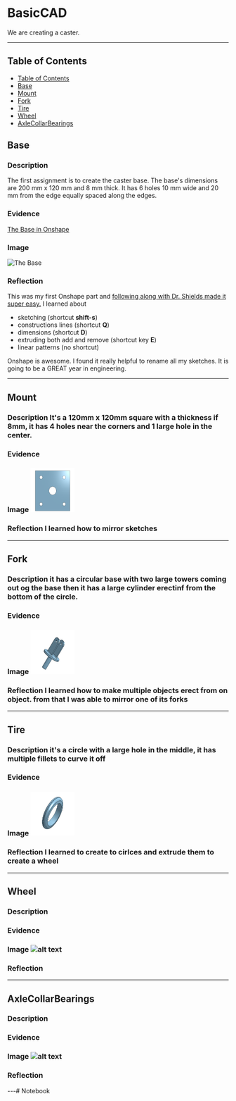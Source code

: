 # BasicCAD

We are creating a caster.

---
## Table of Contents
* [Table of Contents](#Table-of-Contents)
* [Base](#Base)
* [Mount](#Mount)
* [Fork](#Fork)
* [Tire](#Tire)
* [Wheel](#Wheel)
* [AxleCollarBearings](#AxleCollarBearings)

## Base

### Description

The first assignment is to create the caster base.  The base's dimensions are 200 mm x 120 mm and 8 mm thick.  It has 6 holes 10 mm wide and 20 mm from the edge equally spaced along the edges.

### Evidence
[The Base in Onshape](https://cvilleschools.onshape.com/documents/0d70f655203ca304cb3c5b7d/w/f55603f962f6fc74f5548a68/e/41d730c570a8d75fce9f51b6)

### Image

<img src="https://github.com/OneCHSEngr/BasicCAD/blob/master/images/Base.jpg?raw=true" alt="The Base" width="200">

### Reflection

This was my first Onshape part and [following along with Dr. Shields made it super easy.](https://www.youtube.com/watch?v=93BFUD-HAG8&feature=emb_title&scrlybrkr=5670f0b4)  I learned about 
* sketching (shortcut **shift-s**)
* constructions lines (shortcut **Q**)
* dimensions (shortcut **D**)
* extruding both add and remove (shortcut key **E**)
* linear patterns (no shortcut)

Onshape is awesome.  I found it really helpful to rename all my sketches.  It is going to be a GREAT year in engineering.

---


## Mount

### Description It's a 120mm x 120mm square with a thickness if 8mm, it has 4 holes near the corners and 1 large hole in the center.

### Evidence

### Image <img src="images/Screenshot 2020-10-07 at 3.27.18 PM.png" alt="alt text" width="100" height="100">

### Reflection I learned how to mirror sketches 

---


## Fork

### Description it has a circular base with two large towers coming out og the base then it has a large cylinder erectinf from the bottom of the circle.

### Evidence

### Image <img src="images/Screenshot 2020-10-07 at 3.52.40 PM.png" alt="alt text" width="100" height="100">

### Reflection I learned how to make multiple objects erect from on object. from that I was able to mirror one of its forks 

---


## Tire

### Description it's a circle with a large hole in the middle, it has multiple fillets to curve it off 

### Evidence

### Image <img src="images/Screenshot 2020-10-07 at 3.53.17 PM.png" alt="alt text" width="100" height="100">

### Reflection I learned to create to cirlces and extrude them to create a wheel 

---


## Wheel

### Description

### Evidence

### Image <img src="path-to-image-and-filename" alt="alt text" width="100" height="100">

### Reflection

---


## AxleCollarBearings

### Description

### Evidence

### Image <img src="path-to-image-and-filename" alt="alt text" width="100" height="100">

### Reflection

---# Notebook
